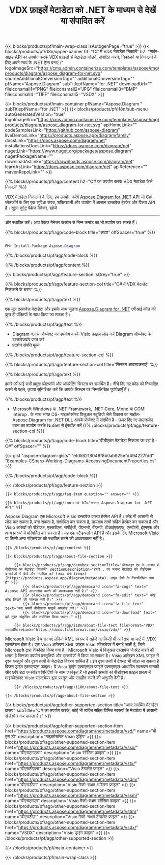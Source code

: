 ﻿---
title: VDX फ़ाइलें मेटाडेटा को .NET के माध्यम से देखें या संपादित करें 
weight: 3050
url: /hi/net/metadata/vdx/ 
description: .NET फ्रेमवर्क, .NET कोर, Mono प्लेटफॉर्म पर वीडीएक्स प्रारूप मेटाडेटा को संपादित करने या देखने के लिए C# स्रोत कोड।
---
{{< blocks/products/pf/main-wrap-class isAutogenPage="true" >}}
{{< blocks/products/pf/i18n/upper-banner h1="C# में VDX मेटाडेटा निकालें" h2="सर्वर-साइड API का उपयोग करके VDX फ़ाइलों से मेटाडेटा जोड़ने, संपादित करने, निकालने या निकालने के लिए अपने स्वयं के .NET ऐप्स बनाएं।" logoImageSrc="https://cms.admin.containerize.com/templates/aspose/img/products/diagram/aspose_diagram-for-net.svg" sourceAdditionalConversionTag="" additionalConversionTag="" pfName="Aspose.Diagram" subTitlepfName="for .NET" downloadUrl="" fileiconsmall1="PNG" fileiconsmall2="JPG" fileiconsmall3="BMP" fileiconsmall4="TIFF" fileiconsmall5="VSDX" >}}

{{< blocks/products/pf/main-container pfName="Aspose.Diagram " subTitlepfName="for .NET" >}}
{{< blocks/products/pf/i18n/sub-menu autoGeneratedVersion="true" logoImageSrc="https://cms.admin.containerize.com/templates/aspose/img/products/diagram/aspose_diagram-for-net.svg" apiHomeLink="" codeSamplesLink="https://github.com/aspose-diagram" liveDemosLink="https://products.aspose.app/diagram/family" docsLink="https://docs.aspose.com/diagram/net" installationsDocsLink="https://docs.aspose.com/diagram/net" nugetLink="https://www.nuget.org/packages/aspose.diagram" nugetPackageName="" downloadAsLink="https://downloads.aspose.com/diagram/net" learnAsLink="https://docs.aspose.com/diagram/net" apiReference="" mavenRepoLink="" >}}

{{% blocks/products/pf/agp/content h2="C# का उपयोग करके VDX मेटाडेटा कैसे निकालें" %}}

 VDX मेटाडेटा निकालने के लिए, हम उपयोग करेंगे
 [Aspose.Diagram for .NET](https://products.aspose.com/diagram/net) 
 API जो C# प्लेटफॉर्म के लिए एक सुविधा संपन्न, शक्तिशाली और उपयोग में आसान दस्तावेज़ हेरफेर और विलय API है। खुला
 [नुगेट](https://www.nuget.org/packages/aspose.diagram) 
 पैकेज मैनेजर, खोजें
 ***** 
 और स्थापित करें। आप पैकेज मैनेजर कंसोल से निम्न कमांड का भी उपयोग कर सकते हैं।

{{% blocks/products/pf/agp/code-block title="आज्ञा" offSpacer="true" %}}

```cs

PM> Install-Package Aspose.Diagram


```

{{% /blocks/products/pf/agp/code-block %}}

{{% /blocks/products/pf/agp/content %}}

{{< blocks/products/pf/agp/feature-section isGrey="true" >}}

{{% blocks/products/pf/agp/feature-section-col title="C# में VDX मेटाडेटा निकालने के चरण" %}}

{{% blocks/products/pf/agp/text %}}

 एक मूल दस्तावेज़ मेटाडेटा और इसके साथ जुड़ना
 [Aspose.Diagram for .NET](https://products.aspose.com/diagram/net) 
 एपीआई कोड की कुछ ही पंक्तियों के साथ किया जा सकता है।

{{% /blocks/products/pf/agp/text %}}

+ Diagram क्लास ऑब्जेक्ट का उपयोग करके Visio फ़ाइल लोड करें
Diagram ऑब्जेक्ट के दस्तावेज़प्रॉप प्राप्त करें
+ प्रदर्शन संपत्ति मूल्य

{{% /blocks/products/pf/agp/feature-section-col %}}

{{% blocks/products/pf/agp/feature-section-col title="सिस्टम आवश्यकताएं" %}}

{{% blocks/products/pf/agp/text %}}

 हमारे एपीआई सभी प्रमुख प्लेटफॉर्म और ऑपरेटिंग सिस्टम पर समर्थित हैं। नीचे दिए गए कोड को निष्पादित करने से पहले, कृपया सुनिश्चित करें कि आपके सिस्टम पर निम्नलिखित पूर्वापेक्षाएँ हैं।

{{% /blocks/products/pf/agp/text %}}

- Microsoft Windows या .NET Framework, .NET Core, Mono या COM Interop . के साथ संगत OS- माइक्रोसॉफ्ट विजुअल स्टूडियो जैसे विकास का माहौल- Aspose.Diagram for .NET DLL आपके प्रोजेक्ट में संदर्भित है - ऊपर दिए गए डाउनलोड बटन का उपयोग करके NuGet से इंस्टॉल करें
{{% /blocks/products/pf/agp/feature-section-col %}}

{{% blocks/products/pf/agp/code-block title="वीडीएक्स मेटाडेटा निकाला जा रहा है - C#" offSpacer="" %}}

{{< gist "aspose-diagram-gists" "efd56218048f8b0ab925efd494227fdd" "Examples-CSharp-Working-Diagrams-AccessingDocumentProperties.cs" >}}


{{% /blocks/products/pf/agp/code-block %}}

{{< /blocks/products/pf/agp/feature-section >}}

    {{< blocks/products/pf/agp/faq-item question="" answer="" >}}
 

<!-- aboutfile Starts -->

    {{% blocks/products/pf/agp/content h2="लगभग Aspose.Diagram for .NET API" %}}

 Aspose.Diagram एक Microsoft Visio दस्तावेज़ प्रारूप हेरफेर API है। कोई भी आसानी से लोड कर सकता है, बना सकता है, संशोधित कर सकता है, डायग्राम तत्वों सहित हेरफेर कर सकता है और Visio आरेखों को पीडीएफ, एक्सपीएस, जेपीईजी, पीएनजी, बीएमपी, टीआईएफएफ, एसवीजी, ईएमएफ और अन्य प्रारूपों में परिवर्तित कर सकता है। यह एक स्टैंडअलोन API है और इसके लिए Microsoft Visio या किसी अन्य सॉफ़्टवेयर को स्थापित करने की आवश्यकता नहीं है।  



    {{% /blocks/products/pf/agp/content %}}

    {{< blocks/products/pf/agp/about-file-section >}}

        {{< blocks/products/pf/agp/demobox sectionTitle="ऑनलाइन ऐप के माध्यम से वीडीएक्स का मेटाडेटा निकालें" sectionDescription="हमारे . पर जाकर मेटाडेटा को वीडीएक्स दस्तावेज़ों में देखें और संपादित करें [लाइव डेमो वेबसाइट](https://products.aspose.app/diagram/metadata). लाइव डेमो के निम्नलिखित लाभ हैं" >}}
            {{< blocks/products/pf/agp/democard icon="fa-cogs" text=" Aspose API डाउनलोड करने की आवश्यकता नहीं है।" >}}
            {{< blocks/products/pf/agp/democard icon="fa-edit" text=" कोई कोड लिखने की जरूरत नहीं है।" >}}
            {{< blocks/products/pf/agp/democard icon="fa-file-text" text="बस अपनी वीडीएक्स फाइलें अपलोड करें।" >}}
            {{< blocks/products/pf/agp/democard icon="fa-download" text=" इसे तुरंत संकुचित और संयोजित किया जाएगा।" >}}

        {{< blocks/products/pf/agp/i18n/about-file-text fileFormat="VDX" readMoreLink="https://docs.fileformat.com/visio/vdx/" >}}
Microsoft Visio में बनाए गए लेकिन XML स्वरूप में सहेजे गए किसी भी आरेखण या चार्ट में .VDX एक्सटेंशन होता है। एक Visio आरेखण XML फ़ाइल Visio सॉफ़्टवेयर में बनाई जाती है, जिसे Microsoft द्वारा विकसित किया गया है। Microsoft Visio में विज़ुअल दस्तावेज़ जेनरेट करने की क्षमता है जिनका उपयोग प्रस्तुतियों और दस्तावेज़ों में किया जा सकता है। Visio आरेखण XML फ़ाइल में दृश्य वस्तुओं और दृश्य तत्वों के मेटाडेटा विवरण शामिल हैं। इन दृश्य तत्वों में टेक्स्ट भी जोड़ा जा सकता है विजन ड्राइंग एक्सएमएल फाइल। ये Visio ड्राइंग एक्सएमएल फाइलें एक्सएमएल-आधारित स्वरूपण मानकों और छवि डेटा एन्कोडिंग विनिर्देशों के साथ एकीकृत हैं जो इसकी सामग्री को वीडीएक्स फ़ाइल प्रारूप में माइक्रोसॉफ्ट Visio सॉफ़्टवेयर द्वारा प्रस्तुत और संग्रहीत करने की अनुमति देती हैं। 

        {{< /blocks/products/pf/agp/i18n/about-file-text >}}

    {{< /blocks/products/pf/agp/about-file-section >}}

<!-- aboutfile Ends -->

{{< blocks/products/pf/agp/other-supported-section title="अन्य समर्थित मेटाडेटा प्रारूप" subTitle="C# का उपयोग करके, कोई भी व्यक्ति सहित विभिन्न स्वरूपों के मेटाडेटा में आसानी से हेरफेर कर सकता है।" >}}

{{< blocks/products/pf/agp/other-supported-section-item href="https://products.aspose.com/diagram/net/metadata/vsd/" name="वी एस डी" description="माइक्रोसॉफ्ट Visio ड्रॉइंग" >}}
{{< blocks/products/pf/agp/other-supported-section-item href="https://products.aspose.com/diagram/net/metadata/vssx/" name="वीएसएसएक्स" description="Visio स्टैंसिल फ़ाइल" >}}
{{< blocks/products/pf/agp/other-supported-section-item href="https://products.aspose.com/diagram/net/metadata/vstx/" name="वीएसटीएक्स" description="Visio टेम्पलेट फ़ाइल" >}}
{{< blocks/products/pf/agp/other-supported-section-item href="https://products.aspose.com/diagram/net/metadata/vsdm/" name="वीएसडीएम" description="Visio मैक्रो-सक्षम आरेखण फ़ाइल" >}}
{{< blocks/products/pf/agp/other-supported-section-item href="https://products.aspose.com/diagram/net/metadata/vssm/" name="वीएसएसएम" description="Visio मैक्रो-सक्षम स्टैंसिल फ़ाइल" >}}
{{< blocks/products/pf/agp/other-supported-section-item href="https://products.aspose.com/diagram/net/metadata/vstm/" name="वीएसटीएम" description="Visio मैक्रो-सक्षम टेम्पलेट फ़ाइल" >}}
{{< blocks/products/pf/agp/other-supported-section-item href="https://products.aspose.com/diagram/net/metadata/vsdx/" name="VSDX" description="Visio ड्राइंग फ़ाइल" >}}
{{< /blocks/products/pf/agp/other-supported-section >}}

{{< /blocks/products/pf/main-container >}}
    
{{< /blocks/products/pf/main-wrap-class >}}